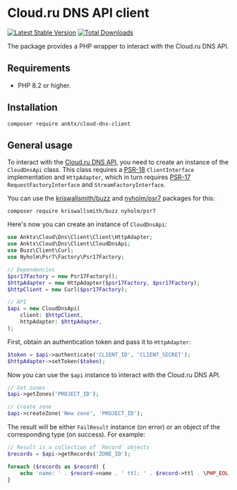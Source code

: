 # Cloud.ru DNS API client

[![Latest Stable Version](https://poser.pugx.org/anktx/cloud-dns-client/v)](https://packagist.org/packages/anktx/cloud-dns-client)
[![Total Downloads](https://poser.pugx.org/anktx/cloud-dns-client/downloads)](https://packagist.org/packages/anktx/cloud-dns-client)

The package provides a PHP wrapper to interact with the Cloud.ru DNS API.

## Requirements

- PHP 8.2 or higher.

## Installation

```shell
composer require anktx/cloud-dns-client
```

## General usage

To interact with the [Cloud.ru DNS API](https://cloud.ru/docs/clouddns/ug/topics/api-ref.html),
you need to create an instance of the `CloudDnsApi` class. This class requires a
[PSR-18](https://www.php-fig.org/psr/psr-18/) `ClientInterface` implementation and `HttpAdapter`,
which in turn requires [PSR-17](https://www.php-fig.org/psr/psr-17/) `RequestFactoryInterface`
and `StreamFactoryInterface`.

You can use the [kriswallsmith/buzz](https://github.com/kriswallsmith/Buzz) and [nyholm/psr7](https://github.com/Nyholm/psr7) packages for this:

```shell
composer require kriswallsmith/buzz nyholm/psr7
```

Here's now you can create an instance of `CloudDnsApi`:

```php
use Anktx\Cloud\Dns\Client\Client\HttpAdapter;
use Anktx\Cloud\Dns\Client\CloudDnsApi;
use Buzz\Client\Curl;
use Nyholm\Psr7\Factory\Psr17Factory;

// Dependencies
$psr17Factory = new Psr17Factory();
$httpAdapter = new HttpAdapter($psr17Factory, $psr17Factory);
$httpClient = new Curl($psr17Factory);

// API
$api = new CloudDnsApi(
    client: $httpClient,
    httpAdapter: $httpAdapter,
);
```

First, obtain an authentication token and pass it to `HttpAdapter`:
```php
$token = $api->authenticate('CLIENT_ID', 'CLIENT_SECRET');
$httpAdapter->setToken($token);
```

Now you can use the `$api` instance to interact with the Cloud.ru DNS API.

```php
// Get zones
$api->getZones('PROJECT_ID');

// Create zone
$api->createZone('New zone', 'PROJECT_ID');
```

The result will be either `FailResult` instance (on error) or an object of the corresponding type (on success). For example:

```php
// Result is a collection of `Record` objects
$records = $api->getRecords('ZONE_ID');

foreach ($records as $record) {
    echo 'name: ' . $record->name . ' ttl: ' . $record->ttl . \PHP_EOL;
}
```
